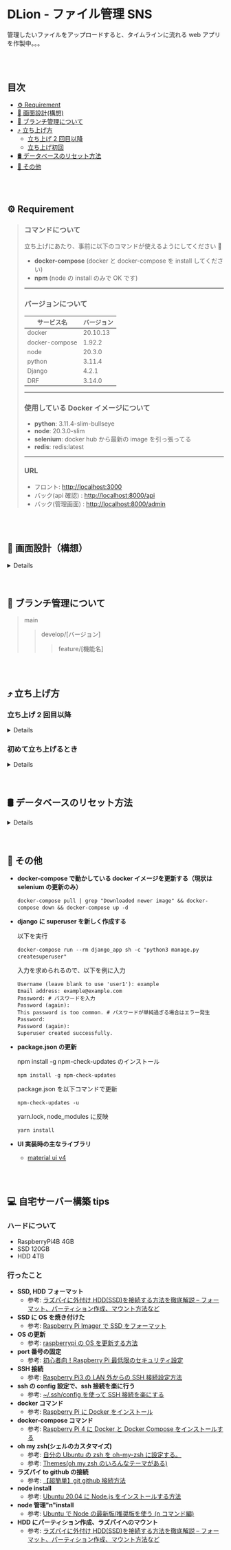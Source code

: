 <br>
<br>

# DLion - ファイル管理 SNS

管理したいファイルをアップロードすると、タイムラインに流れる web アプリを作製中。。。

<br>
<br>

## 目次

- [⚙️ Requirement](https://github.com/hata1225/dlion/edit/main/README.md#%EF%B8%8F-requirement)
- [👀 画面設計(構想)](https://lh5.googleusercontent.com/fX7YNotu_3EWe1d6ZENl0mPMkT3SRh0WC_JwLeCbxWl3F6wN9_gXfG8Ms7jPLNrx1vixWjXWLnhvOTRux-HF=w2156-h1528-rw)
- [🌳 ブランチ管理について](https://github.com/hata1225/dlion/edit/main/README.md#-%E3%83%96%E3%83%A9%E3%83%B3%E3%83%81%E7%AE%A1%E7%90%86%E3%81%AB%E3%81%A4%E3%81%84%E3%81%A6)
- [⤴️ 立ち上げ方](https://github.com/hata1225/dlion/edit/main/README.md#%EF%B8%8F-%E7%AB%8B%E3%81%A1%E4%B8%8A%E3%81%92%E6%96%B9)
  - [立ち上げ 2 回目以降](https://github.com/hata1225/dlion/edit/develop/v1.0.0/README.md#%E7%AB%8B%E3%81%A1%E4%B8%8A%E3%81%92-2-%E5%9B%9E%E7%9B%AE%E4%BB%A5%E9%99%8D)
  - [立ち上げ初回](https://github.com/hata1225/dlion/edit/develop/v1.0.0/README.md#%E5%88%9D%E3%82%81%E3%81%A6%E7%AB%8B%E3%81%A1%E4%B8%8A%E3%81%92%E3%82%8B%E3%81%A8%E3%81%8D)
- [🛢 データベースのリセット方法](https://github.com/hata1225/dlion/edit/main/README.md#-%E3%83%87%E3%83%BC%E3%82%BF%E3%83%99%E3%83%BC%E3%82%B9%E3%81%AE%E3%83%AA%E3%82%BB%E3%83%83%E3%83%88%E6%96%B9%E6%B3%95)
- [🍭 その他](https://github.com/hata1225/dlion/edit/main/README.md#-%E3%81%9D%E3%81%AE%E4%BB%96)

<br>
<br>

## ⚙️ Requirement

> ### コマンドについて
>
> 立ち上げにあたり、事前に以下のコマンドが使えるようにしてください 🙏
>
> - **docker-compose** (docker と docker-compose を install してください)
> - **npm** (node の install のみで OK です)
>
> ---
>
> ### バージョンについて
>
> | サービス名     | バージョン |
> | -------------- | ---------- |
> | docker         | 20.10.13   |
> | docker-compose | 1.92.2     |
> | node           | 20.3.0     |
> | python         | 3.11.4     |
> | Django         | 4.2.1      |
> | DRF            | 3.14.0     |
>
> ---
>
> ### 使用している Docker イメージについて
>
> - **python**: 3.11.4-slim-bullseye
> - **node**: 20.3.0-slim
> - **selenium**: docker hub から最新の image を引っ張ってる
> - **redis**: redis:latest
>
> ---
>
> ### URL
>
> - フロント: [http://localhost:3000](http://localhost:3000)
> - バック(api 確認) : [http://localhost:8000/api](http://localhost:8000/api)
> - バック(管理画面) : [http://localhost:8000/admin](http://localhost:8000/admin)

<br>
<br>

## 👀 画面設計（構想）

<details>

![画面設計](./readme_image/dlion%E7%94%BB%E9%9D%A2%E9%81%B7%E7%A7%BB.png)

</details>

<br>
<br>

## 🌳 ブランチ管理について

> main
>
> > develop/[バージョン]
> >
> > > feature/[機能名]

<br>
<br>

## ⤴️ 立ち上げ方

### 立ち上げ 2 回目以降

<details>

1.  **立ち上げ**

        docker-compose up

    dlion ディレクトリ直下で実行

2.  **停止**

    ショートカット: ctrl + c

</details>

### 初めて立ち上げるとき

<details>

1.  **git clone をする**

        git clone git@github.com:hata1225/dlion.git

2.  **clone してできた、dlion フォルダへ移動する**

        cd dlion

3.  **任意のブランチに切り替える**

        git checkout develop/v1.0.0

4.  **.env ファイルを作成する**

        touch .env

5.  **Django 用シークレットキーを、.env ファイルに書き込み**

    個人でソース(dlion)を使う場合は、シークレットキーを自分で発行し.env ファイルに貼り付けてください。
    以下は django 経由でシークレットキーを作成する例です。(5 種類以上の文字 or 文字数 50 字以上であればなんでもよい)

    1.  シークレットキー発行(dlion 直下で行う)
        ```
        cd django_api && python3 -c 'from django.core.management.utils import get_random_secret_key; print(get_random_secret_key())' && cd ../
        ```
    2.  出力された文字列をコピー

        ターミナルに出力される文字列をコピー

    **.env ファイル内に、以下を例に記述(xxxxxxx...はコピーした文字列)**

        SECRET_KEY=xxxxxxxxxxxxxxxxxxxxxxxxxxxxxxxxxxxxxxxxxx

6.  **superuser 情報などを.env ファイルに追記**

    localhost:8000/admin にログインするときに使います

        SECRET_KEY=xxxxxxxxxxxxxxxxxxxxxxxxxxxxxxxxxxxxxxxxxx # 前回手順で作成済み
        SUPER_USER_EMAIL=example@example.com
        SUPER_USER_PASS=password
        SUPER_USER_NAME=example
        REACT_APP_IP_ADDRESS=localhost # REACT~と書かれているが、Djangoでも呼び出している

7.  **google アカウント認証用の情報を.env ファイルに追記**

    参考: [クライアント ID とクライアントシークレットの作成方法](https://qiita.com/baby-degu/items/1f011e97b98f9b0fcf01)

        SECRET_KEY=xxxxxxxxxxxxxxxxxxxxxxxxxxxxxxxxxxxxxxxxxx # 作成済み
        SUPER_USER_EMAIL=example@example.com # 作成済み
        SUPER_USER_PASS=password # 作成済み
        SUPER_USER_NAME=example # 作成済み
        REACT_APP_IP_ADDRESS=localhost # 作成済み
        REACT_APP_GOOGLE_CLIENT_ID=xxxxxxxxxxxxxxxxxxxxxxxxxxx.apps.googleusercontent.com
        REACT_APP_SOCIAL_AUTH_GOOGLE_OAUTH2_SECRET=GOCSPX-xxxxxxxxxxxxxxxxxxxxxxx

8.  **yarn install をする**

    dlion ディレクトリ直下でコマンドを叩いてください。

        npm install

    or

        yarn install

9.  **docker-compose build をする**

    最初は時間がかかるかもしれないです。

    ubuntu を download したり、React で使用するモジュールを download したり色々やってくれます。

        docker-compose build

10. **マイグレーションファイルを作製**

        docker-compose run --rm django_app sh -c "python3 manage.py makemigrations core"

        docker-compose run --rm django_app sh -c "python3 manage.py makemigrations chat"

    --rm: コンテナ停止後、コンテナを削除

    sh -c: シェルコマンド （bash -c: バッシュコマンド）

11. **マイグレーションファイルをもとに、データベースへ反映**

        docker-compose run --rm django_app sh -c "python3 manage.py migrate"

12. **docker-compose up**

    docker-compose up

13. **localhost:3000 へ移動する**

    **http://localhost:3000**

14. **停止**

    ショートカット: ctrl + c

</details>

<br>
<br>

## 🛢 データベースのリセット方法

<details>

1.  **マイグレーションファイルを削除**

        django_api/migrations

2.  **データベース削除**

        django_api/db.sqlite3

3.  **マイグレーションファイルを作製**

        docker-compose run --rm django_app sh -c "python3 manage.py makemigrations core"

        docker-compose run --rm django_app sh -c "python3 manage.py makemigrations chat"

    --rm: コンテナ停止後、コンテナを削除

    sh -c: シェルコマンド （bash -c: バッシュコマンド）

4.  **マイグレーションファイルをもとに、データベースへ反映**

        docker-compose run --rm django_app sh -c "python3 manage.py migrate"

</details>

<br>
<br>

## 🍭 その他

- **docker-compose で動かしている docker イメージを更新する（現状は selenium の更新のみ）**

      docker-compose pull | grep "Downloaded newer image" && docker-compose down && docker-compose up -d

- **django に superuser を新しく作成する**

  以下を実行

  ```
  docker-compose run --rm django_app sh -c "python3 manage.py createsuperuser"
  ```

  入力を求められるので、以下を例に入力

  ```
  Username (leave blank to use 'user1'): example
  Email address: example@example.com
  Password: # パスワードを入力
  Password (again):
  This password is too common. # パスワードが単純過ぎる場合はエラー発生
  Password:
  Password (again):
  Superuser created successfully.
  ```

- **package.json の更新**

  npm install -g npm-check-updates のインストール

  ```
  npm install -g npm-check-updates
  ```

  package.json を以下コマンドで更新

  ```
  npm-check-updates -u
  ```

  yarn.lock, node_modules に反映

  ```
  yarn install
  ```

- **UI 実装時の主なライブラリ**

  - [material ui v4](https://v4.mui.com/)

<br>
<br>

## 💻 自宅サーバー構築 tips

### ハードについて

- RaspberryPi4B 4GB
- SSD 120GB
- HDD 4TB

### 行ったこと

- **SSD, HDD フォーマット**
  - 参考: [ラズパイに外付け HDD(SSD)を接続する方法を徹底解説 – フォーマット、パーティション作成、マウント方法など](https://jorublog.site/raspi-hdd-connect/)
- **SSD に OS を焼き付けた**
  - 参考: [Raspberry Pi Imager で SSD をフォーマット](http://www.momobro.com/rasbro/tips-rp-raspberry-pi-image-format/)
- **OS の更新**
  - 参考: [raspberrypi の OS を更新する方法](https://qiita.com/akiraichi5430/items/6b9855f59fb3a3f9de35)
- **port 番号の固定**
  - 参考: [初心者向！Raspberry Pi 最低限のセキュリティ設定](https://qiita.com/mochifuture/items/00ca8cdf74c170e3e6c6)
- **SSH 接続**
  - 参考: [Raspberry Pi3 の LAN 外からの SSH 接続設定方法](https://qiita.com/3no3_tw/items/4b5975a9f3087edf4e20)
- **ssh の config 設定で、ssh 接続を楽に行う**
  - 参考: [~/.ssh/config を使って SSH 接続を楽にする](https://tech-blog.rakus.co.jp/entry/20210512/ssh)
- **docker コマンド**
  - 参考: [Raspberry Pi に Docker をインストール](https://qiita.com/homelan/items/0bb265cf92310d29cb82)
- **docker-compose コマンド**
  - 参考: [Raspberry Pi 4 に Docker と Docker Compose をインストールする](https://dev.classmethod.jp/articles/install-docker-for-raspberry-pi-4/)
- **oh my zsh(シェルのカスタマイズ)**
  - 参考: [自分の Ubuntu の zsh を oh-my-zsh に設定する。](https://toxweblog.toxbe.com/2017/10/01/ubuntu-oh-my-zsh/)
  - 参考: [Themes(oh my zsh のいろんなテーマがある)](https://github.com/ohmyzsh/ohmyzsh/wiki/Themes)
- **ラズパイ to github の接続**
  - 参考: [【超簡単】git github 接続方法](https://qiita.com/Sub_Tanabe/items/4e03dcf42e3b0d19bb66)
- **node install**
  - 参考: [Ubuntu 20.04 に Node.js をインストールする方法](https://www.digitalocean.com/community/tutorials/how-to-install-node-js-on-ubuntu-20-04-ja)
- **node 管理"n"install**
  - 参考: [Ubuntu で Node の最新版/推奨版を使う (n コマンド編)](https://qiita.com/cointoss1973/items/c000c4f84ae4b0c166b5)
- **HDD にパーティション作成、ラズパイへのマウント**
  - 参考: [ラズパイに外付け HDD(SSD)を接続する方法を徹底解説 – フォーマット、パーティション作成、マウント方法など](https://jorublog.site/raspi-hdd-connect)
